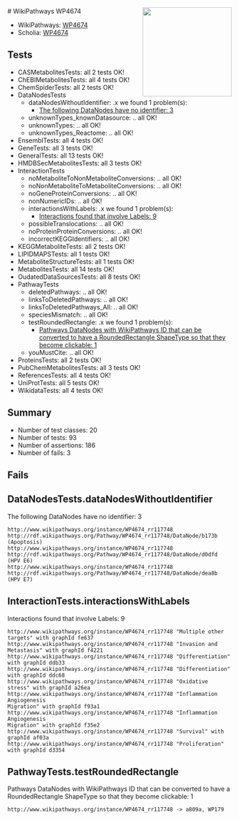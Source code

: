 <img style="float: right; width: 200px" src="https://upload.wikimedia.org/wikipedia/commons/thumb/8/83/Wplogo_with_text_500.png/640px-Wplogo_with_text_500.png" />
# WikiPathways WP4674

* WikiPathways: [WP4674](https://wikipathways.org/pathways/WP4674)
* Scholia: [WP4674](https://scholia.toolforge.org/wikipathways/WP4674)
## Tests
* CASMetabolitesTests: all 2 tests OK!
* ChEBIMetabolitesTests: all 4 tests OK!
* ChemSpiderTests: all 2 tests OK!
* DataNodesTests
    * dataNodesWithoutIdentifier: .x we found 1 problem(s):
        * [The following DataNodes have no identifier: 3](#d2d32fa2)
    * unknownTypes_knownDatasource: .. all OK!
    * unknownTypes: .. all OK!
    * unknownTypes_Reactome: .. all OK!
* EnsemblTests: all 4 tests OK!
* GeneTests: all 3 tests OK!
* GeneralTests: all 13 tests OK!
* HMDBSecMetabolitesTests: all 3 tests OK!
* InteractionTests
    * noMetaboliteToNonMetaboliteConversions: .. all OK!
    * noNonMetaboliteToMetaboliteConversions: .. all OK!
    * noGeneProteinConversions: .. all OK!
    * nonNumericIDs: .. all OK!
    * interactionsWithLabels: .x we found 1 problem(s):
        * [Interactions found that involve Labels: 9](#630d2680)
    * possibleTranslocations: .. all OK!
    * noProteinProteinConversions: .. all OK!
    * incorrectKEGGIdentifiers: .. all OK!
* KEGGMetaboliteTests: all 2 tests OK!
* LIPIDMAPSTests: all 1 tests OK!
* MetaboliteStructureTests: all 1 tests OK!
* MetabolitesTests: all 14 tests OK!
* OudatedDataSourcesTests: all 8 tests OK!
* PathwayTests
    * deletedPathways: .. all OK!
    * linksToDeletedPathways: .. all OK!
    * linksToDeletedPathways_All: .. all OK!
    * speciesMismatch: .. all OK!
    * testRoundedRectangle: .x we found 1 problem(s):
        * [Pathways DataNodes with WikiPathways ID that can be converted to have a RoundedRectangle ShapeType so that they become clickable: 1](#16e17db)
    * youMustCite: .. all OK!
* ProteinsTests: all 2 tests OK!
* PubChemMetabolitesTests: all 3 tests OK!
* ReferencesTests: all 4 tests OK!
* UniProtTests: all 5 tests OK!
* WikidataTests: all 4 tests OK!


## Summary

* Number of test classes: 20
* Number of tests: 93
* Number of assertions: 186
* Number of fails: 3

## Fails

<a name="d2d32fa2" />

## DataNodesTests.dataNodesWithoutIdentifier

The following DataNodes have no identifier: 3
```
http://www.wikipathways.org/instance/WP4674_rr117748 http://rdf.wikipathways.org/Pathway/WP4674_rr117748/DataNode/b173b (Apoptosis)
http://www.wikipathways.org/instance/WP4674_rr117748 http://rdf.wikipathways.org/Pathway/WP4674_rr117748/DataNode/d0dfd (HPV E6)
http://www.wikipathways.org/instance/WP4674_rr117748 http://rdf.wikipathways.org/Pathway/WP4674_rr117748/DataNode/dea8b (HPV E7)
```

<a name="630d2680" />

## InteractionTests.interactionsWithLabels

Interactions found that involve Labels: 9
```
http://www.wikipathways.org/instance/WP4674_rr117748 "Multiple other targets" with graphId fe637
http://www.wikipathways.org/instance/WP4674_rr117748 "Invasion and Metastasis" with graphId f4221
http://www.wikipathways.org/instance/WP4674_rr117748 "Differentiation" with graphId ddb33
http://www.wikipathways.org/instance/WP4674_rr117748 "Differentiation" with graphId ddc68
http://www.wikipathways.org/instance/WP4674_rr117748 "Oxidative stress" with graphId a26ea
http://www.wikipathways.org/instance/WP4674_rr117748 "Inflammation
Angiogenesis
Migration" with graphId f93a1
http://www.wikipathways.org/instance/WP4674_rr117748 "Inflammation
Angiogenesis
Migration" with graphId f35e2
http://www.wikipathways.org/instance/WP4674_rr117748 "Survival" with graphId af03a
http://www.wikipathways.org/instance/WP4674_rr117748 "Proliferation" with graphId d3354
```

<a name="16e17db" />

## PathwayTests.testRoundedRectangle

Pathways DataNodes with WikiPathways ID that can be converted to have a RoundedRectangle ShapeType so that they become clickable: 1
```
http://www.wikipathways.org/instance/WP4674_rr117748 -> a809a, WP179
 ```

